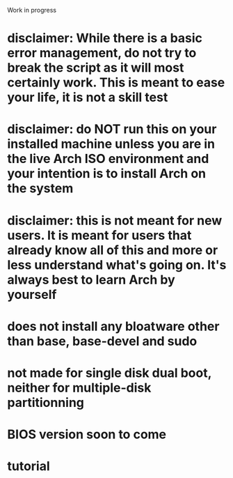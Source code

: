 Work in progress

# disclaimer: While there is a basic error management, do not try to break the script as it will most certainly work. This is meant to ease your life, it is not a skill test

# disclaimer: do NOT run this on your installed machine unless you are in the live Arch ISO environment and your intention is to install Arch on the system

# disclaimer: this is not meant for new users. It is meant for users that already know all of this and more or less understand what's going on. It's always best to learn Arch by yourself

# does not install any bloatware other than base, base-devel and sudo

# not made for single disk dual boot, neither for multiple-disk partitionning

# BIOS version soon to come

# tutorial
